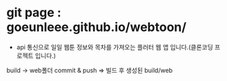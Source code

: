 # git page : goeunleee.github.io/webtoon/ 

- api 통신으로 일일 웹툰 정보와 목차를 가져오는 플러터 웹 앱 입니다.(클론코딩 프로젝트 입니다.)


build -> web폴더 
commit & push => 빌드 후 생성된 build/web 
